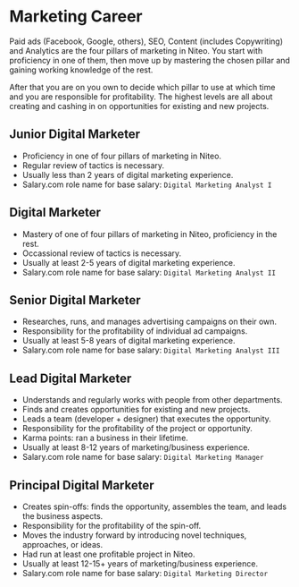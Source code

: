 # Marketing Career

Paid ads (Facebook, Google, others), SEO, Content (includes Copywriting) and Analytics are the four pillars of marketing in Niteo. You start with proficiency in one of them, then move up by mastering the chosen pillar and gaining working knowledge of the rest.

After that you are on you own to decide which pillar to use at which time and you are responsible for profitability. The highest levels are all about creating and cashing in on opportunities for existing and new projects.

## Junior Digital Marketer

* Proficiency in one of four pillars of marketing in Niteo.
* Regular review of tactics is necessary.
* Usually less than 2 years of digital marketing experience.
* Salary.com role name for base salary: `Digital Marketing Analyst I`

## Digital Marketer

* Mastery of one of four pillars of marketing in Niteo, proficiency in the rest.
* Occassional review of tactics is necessary.  
* Usually at least 2-5 years of digital marketing experience.
* Salary.com role name for base salary: `Digital Marketing Analyst II`

## Senior Digital Marketer

* Researches, runs, and manages advertising campaigns on their own.
* Responsibility for the profitability of individual ad campaigns.
* Usually at least 5-8 years of digital marketing experience. 
* Salary.com role name for base salary: `Digital Marketing Analyst III`

## Lead Digital Marketer

* Understands and regularly works with people from other departments.
* Finds and creates opportunities for existing and new projects. 
* Leads a team (developer + designer) that executes the opportunity.
* Responsibility for the profitability of the project or opportunity.
* Karma points: ran a business in their lifetime.
* Usually at least 8-12 years of marketing/business experience.
* Salary.com role name for base salary: `Digital Marketing Manager`

## Principal Digital Marketer

* Creates spin-offs: finds the opportunity, assembles the team, and leads the business aspects.
* Responsibility for the profitability of the spin-off. 
* Moves the industry forward by introducing novel techniques, approaches, or ideas.
* Had run at least one profitable project in Niteo.  
* Usually at least 12-15+ years of marketing/business experience.
* Salary.com role name for base salary: `Digital Marketing Director`
